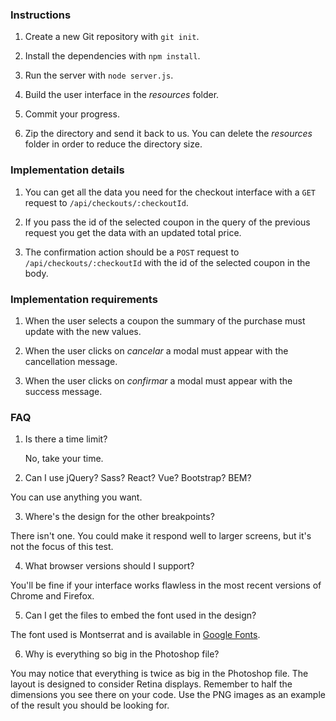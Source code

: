 ### Instructions


1. Create a new Git repository with `git init`.


2. Install the dependencies with `npm install`.


3. Run the server with `node server.js`.


4. Build the user interface in the _resources_ folder.


5. Commit your progress.

6. Zip the directory and send it back to us. You can delete the _resources_ folder in order to reduce the directory size.


### Implementation details


1. You can get all the data you need for the checkout interface with a `GET` request to `/api/checkouts/:checkoutId`.


2. If you pass the id of the selected coupon in the query of the previous request you get the data with an updated total price.


3. The confirmation action should be a `POST` request to `/api/checkouts/:checkoutId` with the id of the selected coupon in the body.


### Implementation requirements

1. When the user selects a coupon the summary of the purchase must update with the new values.


2. When the user clicks on _cancelar_ a modal must appear with the cancellation message.


3. When the user clicks on _confirmar_ a modal must appear with the success message.


### FAQ


1. Is there a time limit?

    No, take your time.


2. Can I use jQuery? Sass? React? Vue? Bootstrap? BEM?

    
You can use anything you want.


3. Where's the design for the other breakpoints?

    
There isn't one. You could make it respond well to larger screens, but it's not the focus of this test.


4. What browser versions should I support?

    
You'll be fine if your interface works flawless in the most recent versions of Chrome and Firefox.


5. Can I get the files to embed the font used in the design?

    
The font used is Montserrat and is available in [Google Fonts](https://fonts.google.com/specimen/Montserrat).


6. Why is everything so big in the Photoshop file?

    
You may notice that everything is twice as big in the Photoshop file. The layout is designed to consider Retina displays. Remember to half the dimensions you see there on your code. Use the PNG images as an example of the result you should be looking for.
